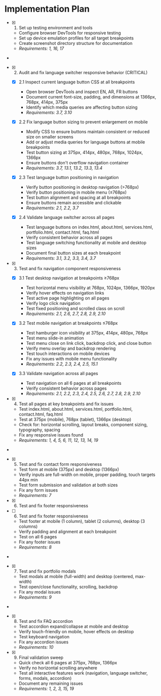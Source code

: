 # Implementation Plan

- [x] 1. Set up testing environment and tools





  - Configure browser DevTools for responsive testing
  - Set up device emulation profiles for all target breakpoints
  - Create screenshot directory structure for documentation
  - _Requirements: 1, 16, 17_
-

- [x] 2. Audit and fix language switcher responsive behavior (CRITICAL)





  - [x] 2.1 Inspect current language button CSS at all breakpoints

    - Open browser DevTools and inspect EN, AR, FR buttons
    - Document current font-size, padding, and dimensions at 1366px, 768px, 414px, 375px
    - Identify which media queries are affecting button sizing
    - _Requirements: 3.7, 3.10_
  
  - [x] 2.2 Fix language button sizing to prevent enlargement on mobile


    - Modify CSS to ensure buttons maintain consistent or reduced size on smaller screens
    - Add or adjust media queries for language buttons at mobile breakpoints
    - Test button sizing at 375px, 414px, 480px, 768px, 1024px, 1366px
    - Ensure buttons don't overflow navigation container
    - _Requirements: 3.7, 13.1, 13.2, 13.3, 13.4_
  
  - [x] 2.3 Test language button positioning in navigation


    - Verify button positioning in desktop navigation (>768px)
    - Verify button positioning in mobile menu (≤768px)
    - Test button alignment and spacing at all breakpoints
    - Ensure buttons remain accessible and clickable
    - _Requirements: 2.1, 2.2, 3.7_
  
  - [x] 2.4 Validate language switcher across all pages


    - Test language buttons on index.html, about.html, services.html, portfolio.html, contact.html, faq.html
    - Verify consistent behavior across all pages
    - Test language switching functionality at mobile and desktop sizes
    - Document final button sizes at each breakpoint
    - _Requirements: 3.1, 3.2, 3.3, 3.4, 3.7_

- [x] 3. Test and fix navigation component responsiveness






  - [x] 3.1 Test desktop navigation at breakpoints ≥768px

    - Test horizontal menu visibility at 768px, 1024px, 1366px, 1920px
    - Verify hover effects on navigation links
    - Test active page highlighting on all pages
    - Verify logo click navigation
    - Test fixed positioning and scrolled class on scroll
    - _Requirements: 2.1, 2.6, 2.7, 2.8, 2.9, 2.10_
  
  - [x] 3.2 Test mobile navigation at breakpoints ≤768px

    - Test hamburger icon visibility at 375px, 414px, 480px, 768px
    - Test menu slide-in animation
    - Test menu close on link click, backdrop click, and close button
    - Verify menu overlay and backdrop rendering
    - Test touch interactions on mobile devices
    - Fix any issues with mobile menu functionality
    - _Requirements: 2.2, 2.3, 2.4, 2.5, 15.1_
  

  - [x] 3.3 Validate navigation across all pages





    - Test navigation on all 6 pages at all breakpoints
    - Verify consistent behavior across pages
    - _Requirements: 2.1, 2.2, 2.3, 2.4, 2.5, 2.6, 2.7, 2.8, 2.9, 2.10_

- [x] 4. Test all pages at key breakpoints and fix issues





  - Test index.html, about.html, services.html, portfolio.html, contact.html, faq.html
  - Test at 375px (mobile), 768px (tablet), 1366px (desktop)
  - Check for: horizontal scrolling, layout breaks, component sizing, typography, spacing
  - Fix any responsive issues found
  - _Requirements: 1, 4, 5, 6, 11, 12, 13, 14, 19_
-

- [x] 5. Test and fix contact form responsiveness




  - Test form at mobile (375px) and desktop (1366px)
  - Verify inputs are full-width on mobile, proper padding, touch targets 44px min
  - Test form submission and validation at both sizes
  - Fix any form issues
  - _Requirements: 7_
- [x] 6. Test and fix footer responsiveness









- [ ] 6. Test and fix footer responsiveness

  - Test footer at mobile (1 column), tablet (2 columns), desktop (3 columns)
  - Verify padding and alignment at each breakpoint
  - Test on all 6 pages
  - Fix any footer issues
  - _Requirements: 8_
-

- [x] 7. Test and fix portfolio modals




  - Test modals at mobile (full-width) and desktop (centered, max-width)
  - Test open/close functionality, scrolling, backdrop
  - Fix any modal issues
  - _Requirements: 9_
-

- [x] 8. Test and fix FAQ accordion




  - Test accordion expand/collapse at mobile and desktop
  - Verify touch-friendly on mobile, hover effects on desktop
  - Test keyboard navigation
  - Fix any accordion issues
  - _Requirements: 10_


- [x] 9. Final validation sweep




  - Quick check all 6 pages at 375px, 768px, 1366px
  - Verify no horizontal scrolling anywhere
  - Test all interactive features work (navigation, language switcher, forms, modals, accordion)
  - Document any remaining issues
  - _Requirements: 1, 2, 3, 15, 19_

